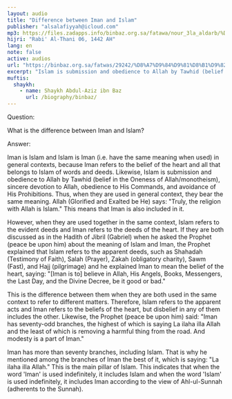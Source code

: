 ```yaml
---
layout: audio
title: "Difference between Iman and Islam"
publisher: "alsalafiyyah@icloud.com"
mp3: https://files.zadapps.info/binbaz.org.sa/fatawa/nour_3la_aldarb/%D8%A7%D9%84%D9%81%D8%B1%D9%82%20%D8%A8%D9%8A%D9%86%20%D8%A7%D9%84%D8%A5%D9%8A%D9%85%D8%A7%D9%86%20%D9%88%D8%A7%D9%84%D8%A5%D8%B3%D9%84%D8%A7%D9%85.mp3
hijri: "Rabi' Al-Thani 06, 1442 AH"
lang: en
note: false
active: audios
url: "https://binbaz.org.sa/fatwas/29242/%D8%A7%D9%84%D9%81%D8%B1%D9%82-%D8%A8%D9%8A%D9%86-%D8%A7%D9%84%D8%A7%D9%8A%D9%85%D8%A7%D9%86-%D9%88%D8%A7%D9%84%D8%A7%D8%B3%D9%84%D8%A7%D9%85"
excerpt: "Islam is submission and obedience to Allah by Tawhid (belief in the Oneness of Allah/monotheism), sincere devotion to Allah, obedience to His Commands, and avoidance of His Prohibitions. Thus, when they are used in general context, they bear the same meaning."
muftis:
  shaykh: 
    - name: Shaykh Abdul-Aziz ibn Baz
      url: /biography/binbaz/
---
```


Question:

What is the difference between Iman and Islam? 

Answer:

Iman is Islam and Islam is Iman (i.e. have the same meaning when used) in general contexts, because Iman refers to the belief of the heart and all that belongs to Islam of words and deeds. Likewise, Islam is submission and obedience to Allah by Tawhid (belief in the Oneness of Allah/monotheism), sincere devotion to Allah, obedience to His Commands, and avoidance of His Prohibitions. Thus, when they are used in general context, they bear the same meaning. Allah (Glorified and Exalted be He) says: "Truly, the religion with Allah is Islam." This means that Iman is also included in it.

However, when they are used together in the same context, Islam refers to the evident deeds and Iman refers to the deeds of the heart. If they are both discussed as in the Hadith of Jibril (Gabriel) when he asked the Prophet (peace be upon him) about the meaning of Islam and Iman, the Prophet explained that Islam refers to the apparent deeds, such as Shahadah (Testimony of Faith), Salah (Prayer), Zakah (obligatory charity), Sawm (Fast), and Hajj (pilgrimage) and he explained Iman to mean the belief of the heart, saying: "[Iman is to] believe in Allah, His Angels, Books, Messengers, the Last Day, and the Divine Decree, be it good or bad." 

This is the difference between them when they are both used in the same context to refer to different matters. Therefore, Islam refers to the apparent acts and Iman refers to the beliefs of the heart, but disbelief in any of them includes the other. Likewise, the Prophet (peace be upon him) said: "Iman has seventy-odd branches, the highest of which is saying La ilaha illa Allah and the least of which is removing a harmful thing from the road. And modesty is a part of Iman." 

Iman has more than seventy branches, including Islam. That is why he mentioned among the branches of Iman the best of it, which is saying: "La ilaha illa Allah." This is the main pillar of Islam. This indicates that when the word 'Iman' is used indefinitely, it includes Islam and when the word 'Islam' is used indefinitely, it includes Iman according to the view of Ahl-ul-Sunnah (adherents to the Sunnah).
